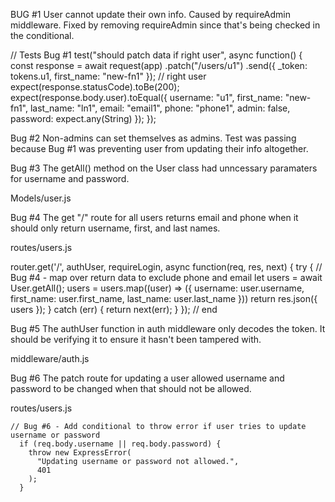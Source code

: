 BUG #1
User cannot update their own info. Caused by requireAdmin middleware. Fixed by removing requireAdmin since that's being checked in the conditional.

  // Tests Bug #1 
  test("should patch data if right user", async function() {
    const response = await request(app)
      .patch("/users/u1")
      .send({ _token: tokens.u1, first_name: "new-fn1" }); // right user
    expect(response.statusCode).toBe(200);
    expect(response.body.user).toEqual({
      username: "u1",
      first_name: "new-fn1",
      last_name: "ln1",
      email: "email1",
      phone: "phone1",
      admin: false,
      password: expect.any(String)
    });
  });

  

Bug #2
Non-admins can set themselves as admins. Test was passing because Bug #1 was preventing user from updating their info altogether.


Bug #3
The getAll() method on the User class had unncessary paramaters for username and password.

Models/user.js


Bug #4
The get "/" route for all users returns email and phone when it should only return username, first, and last names.

routes/users.js

router.get('/', authUser, requireLogin, async function(req, res, next) {
  try {
    // Bug #4 - map over return data to exclude phone and email
    let users = await User.getAll();
    users = users.map((user) => ({
      username: user.username,
      first_name: user.first_name,
      last_name: user.last_name
    }))
    return res.json({ users });
  } catch (err) {
    return next(err);
  }
}); // end

Bug #5
The authUser function in auth middleware only decodes the token. It should be verifying it to ensure it hasn't been tampered with.

middleware/auth.js

Bug #6
The patch route for updating a user allowed username and password to be changed when that should not be allowed.

routes/users.js


    // Bug #6 - Add conditional to throw error if user tries to update username or password
      if (req.body.username || req.body.password) {
        throw new ExpressError(
          "Updating username or password not allowed.",
          401
        );
      }


